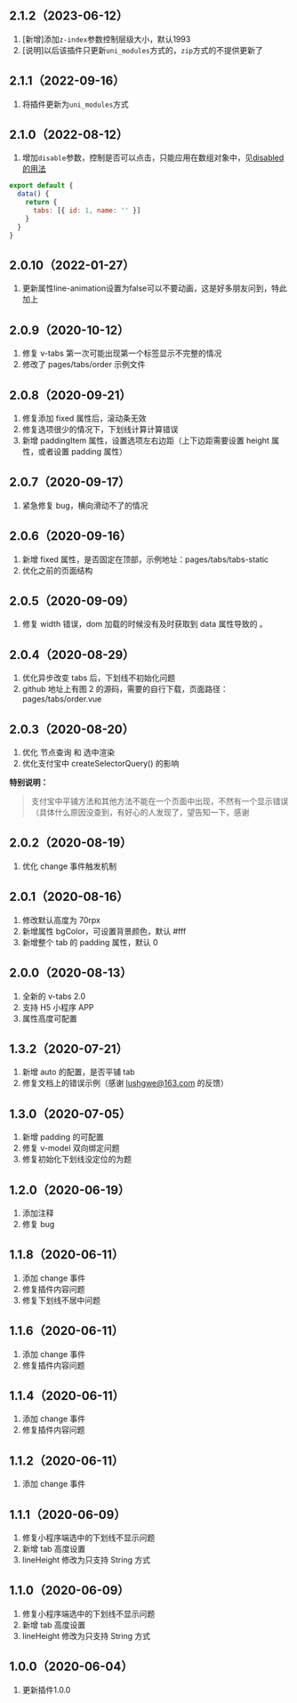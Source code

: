 ## 2.1.2（2023-06-12）
1. [新增]添加`z-index`参数控制层级大小，默认1993
2. [说明]以后该插件只更新`uni_modules`方式的，`zip`方式的不提供更新了
## 2.1.1（2022-09-16）
1. 将插件更新为`uni_modules`方式
## 2.1.0（2022-08-12）

1. 增加`disable`参数，控制是否可以点击，只能应用在数组对象中，见[disabled 的用法](#112-当tabs使用的数组对象的方式特定参数需要注意一下)

```js
export default {
  data() {
    return {
      tabs: [{ id: 1, name: '' }]
    }
  }
}
```

## 2.0.10（2022-01-27）

1. 更新属性line-animation设置为false可以不要动画，这是好多朋友问到，特此加上

## 2.0.9（2020-10-12）

1. 修复 v-tabs 第一次可能出现第一个标签显示不完整的情况
2. 修改了 pages/tabs/order 示例文件

## 2.0.8（2020-09-21）

1. 修复添加 fixed 属性后，滚动条无效
2. 修复选项很少的情况下，下划线计算计算错误
3. 新增 paddingItem 属性，设置选项左右边距（上下边距需要设置 height 属性，或者设置 padding 属性）

## 2.0.7（2020-09-17）

1. 紧急修复 bug，横向滑动不了的情况

## 2.0.6（2020-09-16）

1. 新增 fixed 属性，是否固定在顶部，示例地址：pages/tabs/tabs-static
2. 优化之前的页面结构

## 2.0.5（2020-09-09）

1. 修复 width 错误，dom 加载的时候没有及时获取到 data 属性导致的 。

## 2.0.4（2020-08-29）

1. 优化异步改变 tabs 后，下划线不初始化问题
2. github 地址上有图 2 的源码，需要的自行下载，页面路径：pages/tabs/order.vue

## 2.0.3（2020-08-20）

1. 优化 节点查询 和 选中渲染
2. 优化支付宝中 createSelectorQuery() 的影响

**特别说明：**

> 支付宝中平铺方法和其他方法不能在一个页面中出现，不然有一个显示错误（具体什么原因没查到，有好心的人发现了，望告知一下，感谢

## 2.0.2（2020-08-19）

1. 优化 change 事件触发机制

## 2.0.1（2020-08-16）

1. 修改默认高度为 70rpx
2. 新增属性 bgColor，可设置背景颜色，默认 #fff
3. 新增整个 tab 的 padding 属性，默认 0

## 2.0.0（2020-08-13）

1. 全新的 v-tabs 2.0
2. 支持 H5 小程序 APP
3. 属性高度可配置

## 1.3.2（2020-07-21）

1. 新增 auto 的配置，是否平铺 tab
2. 修复文档上的错误示例（感谢 lushgwe@163.com 的反馈）

## 1.3.0（2020-07-05）

1. 新增 padding 的可配置
2. 修复 v-model 双向绑定问题
3. 修复初始化下划线没定位的为题

## 1.2.0（2020-06-19）

1. 添加注释
2. 修复 bug

## 1.1.8（2020-06-11）

1. 添加 change 事件
2. 修复插件内容问题
3. 修复下划线不居中问题

## 1.1.6（2020-06-11）

1. 添加 change 事件
2. 修复插件内容问题

## 1.1.4（2020-06-11）

1. 添加 change 事件
2. 修复插件内容问题

## 1.1.2（2020-06-11）

1. 添加 change 事件

## 1.1.1（2020-06-09）

1. 修复小程序端选中的下划线不显示问题
2. 新增 tab 高度设置
3. lineHeight 修改为只支持 String 方式

## 1.1.0（2020-06-09）

1. 修复小程序端选中的下划线不显示问题
2. 新增 tab 高度设置
3. lineHeight 修改为只支持 String 方式

## 1.0.0（2020-06-04）

1. 更新插件1.0.0